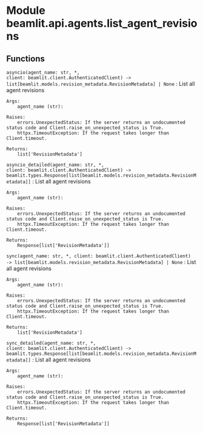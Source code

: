 Module beamlit.api.agents.list_agent_revisions
==============================================

Functions
---------

`asyncio(agent_name: str, *, client: beamlit.client.AuthenticatedClient) ‑> list[beamlit.models.revision_metadata.RevisionMetadata] | None`
:   List all agent revisions
    
    Args:
        agent_name (str):
    
    Raises:
        errors.UnexpectedStatus: If the server returns an undocumented status code and Client.raise_on_unexpected_status is True.
        httpx.TimeoutException: If the request takes longer than Client.timeout.
    
    Returns:
        list['RevisionMetadata']

`asyncio_detailed(agent_name: str, *, client: beamlit.client.AuthenticatedClient) ‑> beamlit.types.Response[list[beamlit.models.revision_metadata.RevisionMetadata]]`
:   List all agent revisions
    
    Args:
        agent_name (str):
    
    Raises:
        errors.UnexpectedStatus: If the server returns an undocumented status code and Client.raise_on_unexpected_status is True.
        httpx.TimeoutException: If the request takes longer than Client.timeout.
    
    Returns:
        Response[list['RevisionMetadata']]

`sync(agent_name: str, *, client: beamlit.client.AuthenticatedClient) ‑> list[beamlit.models.revision_metadata.RevisionMetadata] | None`
:   List all agent revisions
    
    Args:
        agent_name (str):
    
    Raises:
        errors.UnexpectedStatus: If the server returns an undocumented status code and Client.raise_on_unexpected_status is True.
        httpx.TimeoutException: If the request takes longer than Client.timeout.
    
    Returns:
        list['RevisionMetadata']

`sync_detailed(agent_name: str, *, client: beamlit.client.AuthenticatedClient) ‑> beamlit.types.Response[list[beamlit.models.revision_metadata.RevisionMetadata]]`
:   List all agent revisions
    
    Args:
        agent_name (str):
    
    Raises:
        errors.UnexpectedStatus: If the server returns an undocumented status code and Client.raise_on_unexpected_status is True.
        httpx.TimeoutException: If the request takes longer than Client.timeout.
    
    Returns:
        Response[list['RevisionMetadata']]